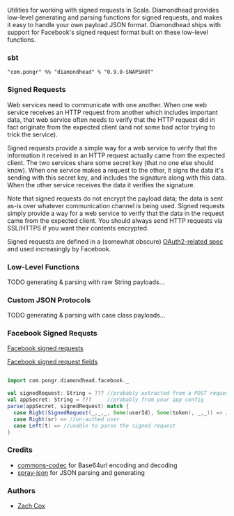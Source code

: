 Utilities for working with signed requests in Scala. Diamondhead provides low-level generating and parsing functions for signed requests, and makes it easy to handle your own payload JSON format. Diamondhead ships with support for Facebook's signed request format built on these low-level functions.

### sbt

```
"com.pongr" %% "diamondhead" % "0.9.0-SNAPSHOT"
```

### Signed Requests

Web services need to communicate with one another. When one web service receives an HTTP request from another which includes important data, that web service often needs to verify that the HTTP request did in fact originate from the expected client (and not some bad actor trying to trick the service).

Signed requests provide a simple way for a web service to verify that the information it received in an HTTP request actually came from the expected client. The two services share some secret key (that no one else should know). When one service makes a request to the other, it signs the data it's sending with this secret key, and includes the signature along with this data. When the other service receives the data it verifies the signature. 

Note that signed requests do not encrypt the payload data; the data is sent as-is over whatever communication channel is being used. Signed requests simply provide a way for a web service to verify that the data in the request came from the expected client. You should always send HTTP requests via SSL/HTTPS if you want their contents encrypted.

Signed requests are defined in a (somewhat obscure) [OAuth2-related spec][6] and used increasingly by Facebook. 

### Low-Level Functions

TODO generating & parsing with raw String payloads...

### Custom JSON Protocols

TODO generating & parsing with case class payloads...

### Facebook Signed Requsts

[Facebook signed requests][5]

[Facebook signed request fields][4]


``` scala

import com.pongr.diamondhead.facebook._

val signedRequest: String = ??? //probably extracted from a POST request from Facebook
val appSecret: String = ???     //probably from your app config
parse(appSecret, signedRequest) match {
  case Right(SignedRequest(_,_,_, Some(userId), Some(token), _,_)) => //authed user
  case Right(sr) => //un-authed user
  case Left(t) => //unable to parse the signed request
}
```

### Credits

* [commons-codec][1] for Base64url encoding and decoding
* [spray-json][2] for JSON parsing and generating

### Authors

* [Zach Cox][3]

[1]: http://commons.apache.org/proper/commons-codec/
[2]: https://github.com/spray/spray-json
[3]: https://github.com/zcox
[4]: https://developers.facebook.com/docs/reference/login/signed-request/
[5]: https://developers.facebook.com/docs/facebook-login/using-login-with-games/
[6]: https://docs.google.com/document/d/1kv6Oz_HRnWa0DaJx_SQ5Qlk_yqs_7zNAm75-FmKwNo4/pub
